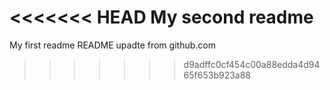 <<<<<<< HEAD
My second readme
=======
My first readme
README upadte from github.com
>>>>>>> d9adffc0cf454c00a88edda4d9465f653b923a88
